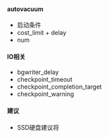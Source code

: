 #### autovacuum
- 启动条件
- cost_limit + delay
- num


#### IO相关
- bgwriter_delay
- checkpoint_timeout
- checkpoint_completion_target
- checkpoint_warning

#### 建议
- SSD硬盘建议将